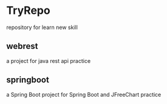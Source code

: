 # TryRepo
repository for learn new skill
## webrest
a project for java rest api practice
## springboot
a Spring Boot project for Spring Boot and JFreeChart practice